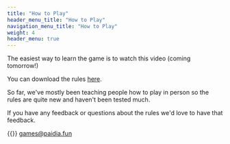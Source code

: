 ```yaml
---
title: "How to Play"
header_menu_title: "How to Play"
navigation_menu_title: "How to Play"
weight: 4
header_menu: true
---
```


The easiest way to learn the game is to watch this video (coming tomorrow!)

You can download the rules [here](https://drive.google.com/file/d/1UyJcgG0IJSopPgfmYNDaRMrx9D0HcvmE/view?usp=sharing).

So far, we've mostly been teaching people how to play in person so the rules are quite new and haven't been tested much.

If you have any feedback or questions about the rules we'd love to have that feedback.  


{{<icon class="fa fa-envelope">}}&nbsp;[games@paidia.fun](mailto:games@paidia.fun)


